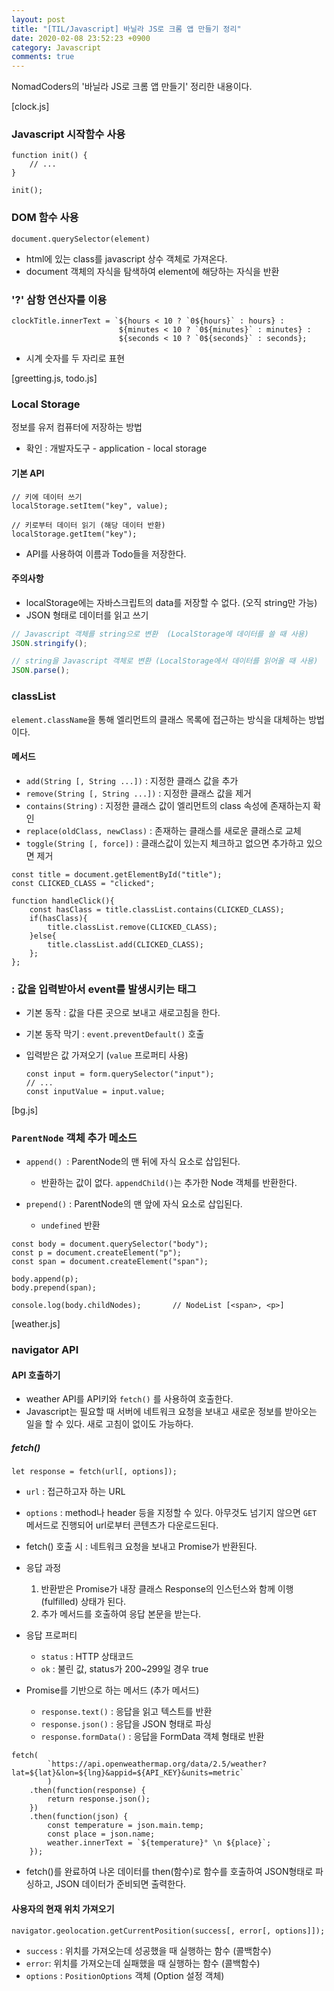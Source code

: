 ```yaml
---
layout: post
title: "[TIL/Javascript] 바닐라 JS로 크롬 앱 만들기 정리"
date: 2020-02-08 23:52:23 +0900
category: Javascript
comments: true
---
```


NomadCoders의 '바닐라 JS로 크롬 앱 만들기' 정리한 내용이다.



[clock.js]

### Javascript 시작함수 사용

```
function init() {
	// ...
}

init();
```



###  DOM 함수 사용

```
document.querySelector(element)
```

* html에 있는 class를 javascript 상수 객체로 가져온다.
* document 객체의 자식을 탐색하여 element에 해당하는 자식을 반환

 

###  '?' 삼항 연산자를 이용

```
clockTitle.innerText = `${hours < 10 ? `0${hours}` : hours} : 
						${minutes < 10 ? `0${minutes}` : minutes} :
						${seconds < 10 ? `0${seconds}` : seconds};
```

* 시계 숫자를 두 자리로 표현

 



[greetting.js, todo.js]

### Local Storage

정보를 유저 컴퓨터에 저장하는 방법

* 확인 : 개발자도구 - application - local storage



#### 기본 API

```
// 키에 데이터 쓰기
localStorage.setItem("key", value);

// 키로부터 데이터 읽기 (해당 데이터 반환)
localStorage.getItem("key");
```

- API를 사용하여 이름과 Todo들을 저장한다.



#### 주의사항

- localStorage에는 자바스크립트의 data를 저장할 수 없다. (오직 string만 가능)
- JSON 형태로 데이터를 읽고 쓰기

```javascript
// Javascript 객체를 string으로 변환  (LocalStorage에 데이터를 쓸 때 사용)
JSON.stringify();

// string을 Javascript 객체로 변환 (LocalStorage에서 데이터를 읽어올 때 사용)
JSON.parse();
```

 

### classList

`element.className`을 통해 엘리먼트의 클래스 목록에 접근하는 방식을 대체하는 방법이다.

#### 메서드

* `add(String [, String ...])` : 지정한 클래스 값을 추가
* `remove(String [, String ...])` : 지정한 클래스 값을 제거
* `contains(String)` : 지정한 클래스 값이 엘리먼트의 class 속성에 존재하는지 확인
* `replace(oldClass, newClass)` : 존재하는 클래스를 새로운 클래스로 교체
* `toggle(String [, force])` : 클래스값이 있는지 체크하고 없으면 추가하고 있으면 제거

```
const title = document.getElementById("title");
const CLICKED_CLASS = "clicked";

function handleClick(){
    const hasClass = title.classList.contains(CLICKED_CLASS);
    if(hasClass){
        title.classList.remove(CLICKED_CLASS);
    }else{
        title.classList.add(CLICKED_CLASS);
    };
};

```



### <form> : 값을 입력받아서 event를 발생시키는 태그

* 기본 동작 : 값을 다른 곳으로 보내고 새로고침을 한다.

* 기본 동작 막기 : `event.preventDefault()` 호출

* 입력받은 값 가져오기  (`value` 프로퍼티 사용)

  ```
  const input = form.querySelector("input");
  // ...
  const inputValue = input.value;
  ```

  



[bg.js]

### `ParentNode` 객체 추가 메소드

* `append() `: ParentNode의 맨 뒤에 자식 요소로 삽입된다.
  * 반환하는 값이 없다. `appendChild()`는 추가한 Node 객체를 반환한다.

* `prepend()` : ParentNode의 맨 앞에 자식 요소로 삽입된다.
  * `undefined` 반환

```
const body = document.querySelector("body");
const p = document.createElement("p");
const span = document.createElement("span");

body.append(p);
body.prepend(span);

console.log(body.childNodes);		// NodeList [<span>, <p>]
```





[weather.js]

### navigator API

#### API 호출하기

- weather API를 API키와 `fetch()` 를 사용하여 호출한다.
- Javascript는 필요할 때 서버에 네트워크 요청을 보내고 새로운 정보를 받아오는 일을 할 수 있다. 새로 고침이 없이도 가능하다.

##### fetch()

```
let response = fetch(url[, options]);
```

* `url` : 접근하고자 하는 URL
* `options` : method나 header 등을 지정할 수 있다. 아무것도 넘기지 않으면 `GET` 메서드로 진행되어 url로부터 콘텐츠가 다운로드된다.
* fetch() 호출 시 : 네트워크 요청을 보내고 Promise가 반환된다.

* 응답 과정
  1. 반환받은 Promise가 내장 클래스 Response의 인스턴스와 함께 이행(fulfilled) 상태가 된다.
  2. 추가 메서드를 호출하여 응답 본문을 받는다.

* 응답 프로퍼티
  * `status` : HTTP 상태코드
  * `ok` : 불린 값, status가 200~299일 경우 true

* Promise를 기반으로 하는 메서드 (추가 메서드)
  * `response.text()` : 응답을 읽고 텍스트를 반환
  * `response.json()` : 응답을 JSON 형태로 파싱
  * `response.formData()` : 응답을 FormData 객체 형태로 반환

```
fetch(
        `https://api.openweathermap.org/data/2.5/weather?lat=${lat}&lon=${lng}&appid=${API_KEY}&units=metric`
        )
    .then(function(response) {
        return response.json();
    })
    .then(function(json) {
		const temperature = json.main.temp;
        const place = json.name;
        weather.innerText = `${temperature}° \n ${place}`;
	});
```

* fetch()를 완료하여 나온 데이터를 then(함수)로 함수를 호출하여 JSON형태로 파싱하고, JSON 데이터가 준비되면 출력한다.



#### 사용자의 현재 위치 가져오기

```
navigator.geolocation.getCurrentPosition(success[, error[, options]]);
```

* `success` : 위치를 가져오는데 성공했을 때 실행하는 함수 (콜백함수)
* `error`: 위치를 가져오는데 실패했을 때 실행하는 함수 (콜백함수)
* `options` : `PositionOptions` 객체 (Option 설정 객체)